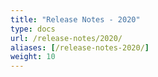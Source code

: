 ```yaml
---
title: "Release Notes - 2020"
type: docs
url: /release-notes/2020/
aliases: [/release-notes-2020/]
weight: 10
---
```


